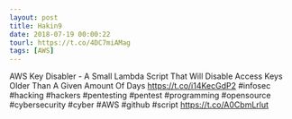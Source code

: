```yaml
---
layout: post
title: Hakin9
date: 2018-07-19 00:00:22
tourl: https://t.co/4DC7miAMag
tags: [AWS]
---
```

AWS Key Disabler - A Small Lambda Script That Will Disable Access Keys Older Than A Given Amount Of Days https://t.co/i14KecGdP2 #infosec #hacking #hackers #pentesting #pentest #programming #opensource #cybersecurity #cyber #AWS #github #script https://t.co/A0CbmLrlut